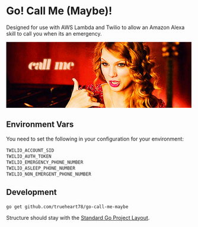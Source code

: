 # Go! Call Me (Maybe)!

Designed for use with AWS Lambda and Twilio to allow an Amazon Alexa skill to call you when its
an emergency.

![Taylor Swift - Call Me](assets/taylor-swift-call-me.gif)

## Environment Vars

You need to set the following in your configuration for your environment:

```
TWILIO_ACCOUNT_SID
TWILIO_AUTH_TOKEN
TWILIO_EMERGENCY_PHONE_NUMBER
TWILIO_ASLEEP_PHONE_NUMBER
TWILIO_NON_EMERGENT_PHONE_NUMBER
```

## Development

```
go get github.com/trueheart78/go-call-me-maybe
```

Structure should stay with the [Standard Go Project Layout](https://github.com/golang-standards/project-layout).
